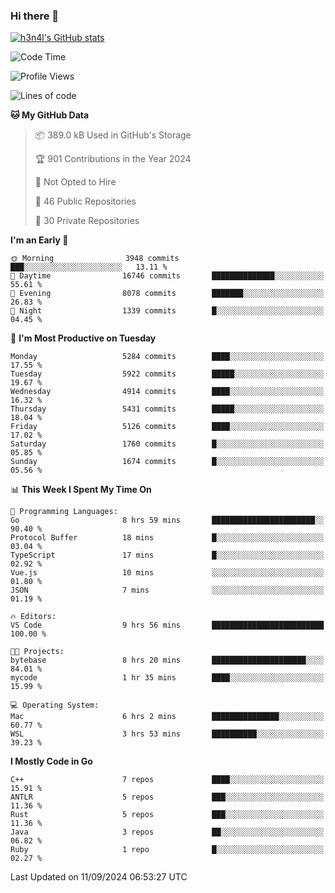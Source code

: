 ### Hi there 👋

[![h3n4l's GitHub stats](https://github-readme-stats.vercel.app/api?username=h3n4l&count_private=true&show_icons=true&theme=radical)](https://github.com/h3n4l/github-readme-stats)

<!--START_SECTION:waka-->
![Code Time](http://img.shields.io/badge/Code%20Time-1%2C926%20hrs%2045%20mins-blue)

![Profile Views](http://img.shields.io/badge/Profile%20Views-7-blue)

![Lines of code](https://img.shields.io/badge/From%20Hello%20World%20I%27ve%20Written-11.6%20million%20lines%20of%20code-blue)

**🐱 My GitHub Data** 

> 📦 389.0 kB Used in GitHub's Storage 
 > 
> 🏆 901 Contributions in the Year 2024
 > 
> 🚫 Not Opted to Hire
 > 
> 📜 46 Public Repositories 
 > 
> 🔑 30 Private Repositories 
 > 
**I'm an Early 🐤** 

```text
🌞 Morning                3948 commits        ███░░░░░░░░░░░░░░░░░░░░░░   13.11 % 
🌆 Daytime                16746 commits       ██████████████░░░░░░░░░░░   55.61 % 
🌃 Evening                8078 commits        ███████░░░░░░░░░░░░░░░░░░   26.83 % 
🌙 Night                  1339 commits        █░░░░░░░░░░░░░░░░░░░░░░░░   04.45 % 
```
📅 **I'm Most Productive on Tuesday** 

```text
Monday                   5284 commits        ████░░░░░░░░░░░░░░░░░░░░░   17.55 % 
Tuesday                  5922 commits        █████░░░░░░░░░░░░░░░░░░░░   19.67 % 
Wednesday                4914 commits        ████░░░░░░░░░░░░░░░░░░░░░   16.32 % 
Thursday                 5431 commits        █████░░░░░░░░░░░░░░░░░░░░   18.04 % 
Friday                   5126 commits        ████░░░░░░░░░░░░░░░░░░░░░   17.02 % 
Saturday                 1760 commits        █░░░░░░░░░░░░░░░░░░░░░░░░   05.85 % 
Sunday                   1674 commits        █░░░░░░░░░░░░░░░░░░░░░░░░   05.56 % 
```


📊 **This Week I Spent My Time On** 

```text
💬 Programming Languages: 
Go                       8 hrs 59 mins       ███████████████████████░░   90.40 % 
Protocol Buffer          18 mins             █░░░░░░░░░░░░░░░░░░░░░░░░   03.04 % 
TypeScript               17 mins             █░░░░░░░░░░░░░░░░░░░░░░░░   02.92 % 
Vue.js                   10 mins             ░░░░░░░░░░░░░░░░░░░░░░░░░   01.80 % 
JSON                     7 mins              ░░░░░░░░░░░░░░░░░░░░░░░░░   01.19 % 

🔥 Editors: 
VS Code                  9 hrs 56 mins       █████████████████████████   100.00 % 

🐱‍💻 Projects: 
bytebase                 8 hrs 20 mins       █████████████████████░░░░   84.01 % 
mycode                   1 hr 35 mins        ████░░░░░░░░░░░░░░░░░░░░░   15.99 % 

💻 Operating System: 
Mac                      6 hrs 2 mins        ███████████████░░░░░░░░░░   60.77 % 
WSL                      3 hrs 53 mins       ██████████░░░░░░░░░░░░░░░   39.23 % 
```

**I Mostly Code in Go** 

```text
C++                      7 repos             ████░░░░░░░░░░░░░░░░░░░░░   15.91 % 
ANTLR                    5 repos             ███░░░░░░░░░░░░░░░░░░░░░░   11.36 % 
Rust                     5 repos             ███░░░░░░░░░░░░░░░░░░░░░░   11.36 % 
Java                     3 repos             ██░░░░░░░░░░░░░░░░░░░░░░░   06.82 % 
Ruby                     1 repo              █░░░░░░░░░░░░░░░░░░░░░░░░   02.27 % 
```




 Last Updated on 11/09/2024 06:53:27 UTC
<!--END_SECTION:waka-->

